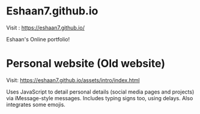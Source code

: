 # Eshaan7.github.io

Visit : https://eshaan7.github.io/

Eshaan's Online portfolio!

# Personal website (Old website)

Visit: https://eshaan7.github.io/assets/intro/index.html

Uses JavaScript to detail personal details (social media pages and projects) via iMessage-style messages. Includes typing signs too, using delays. Also integrates some emojis.

